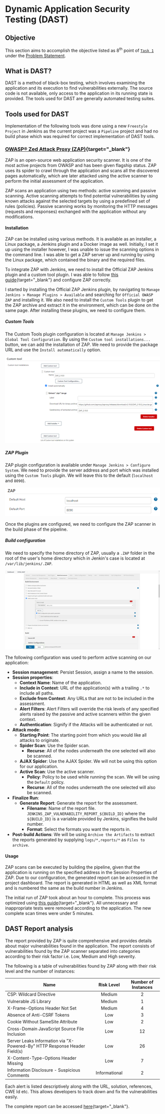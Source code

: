 # Dynamic Application Security Testing (DAST)

## Objective

This section aims to accomplish the objective listed as 8<sup>th</sup> point of [`Task 1`](../problem-statement/#task-1) under the [Problem Statement](../problem-statement).

## What is DAST?

DAST is a method of black-box testing, which involves examining the application and its execution to find vulnerabilities externally. The source code is not available, only access to the application in its running state is provided. The tools used for DAST are generally automated testing suites. 

## Tools used for DAST

Implementation of the following tools was done using a new `Freestyle Project` in Jenkins as the current project was a `Pipeline` project and had no build phase which was required for correct implementation of DAST tools.

### [OWASP® Zed Attack Proxy (ZAP)](https://www.zaproxy.org/){target="_blank"}

ZAP is an open-source web application security scanner. It is one of the most active projects from OWASP and has been given flagship status. ZAP uses its spider to crawl through the application and scans all the discovered pages automatically, which are later attacked using the active scanner to perform the initial assessment of the application.

ZAP scans an application using two methods: active scanning and passive scanning. Active scanning attempts to find potential vulnerabilities by using known attacks against the selected targets by using a predefined set of rules (policies). Passive scanning works by monitoring the HTTP messages (requests and responses) exchanged with the application without any modifications. 

#### Installation

ZAP can be installed using various methods. It is available as an installer, a Linux package, a Jenkins plugin and a Docker image as well. Initially, I set it up using the installer however, I was unable to issue the scanning options in the command line. I was able to get a ZAP server up and running by using the Linux package, which contained the binary and the required files. 

To integrate ZAP with Jenkins, we need to install the Official ZAP Jenkins plugin and a custom tool plugin. I was able to follow [this guide](https://we45.com/blog/a-step-by-step-guide-to-integrate-zap-with-jenkins/){target="_blank"} and configure ZAP correctly.

I started by installing the Official ZAP Jenkins plugin, by navigating to `Manage Jenkins > Manage Plugins > Available` and searching for `Official OWASP ZAP` and installing it. We also need to install the `Custom Tools` plugin to get the ZAP archive and extract it in the environment, which can be done on the same page. After installing these plugins, we need to configure them.

##### Custom Tools

The Custom Tools plugin configuration is located at `Manage Jenkins > Global Tool Configuration`. By using the `Custom tool installations...` button, we can add the installation of ZAP. We need to provide the package URL and use the `Install automatically` option.

![Custom Tools configuration](images/custom_tools.png)

##### ZAP Plugin

ZAP plugin configuration is available under `Manage Jenkins > Configure System`. We need to provide the server address and port which was installed using the `Custom Tools` plugin. We will leave this to the default (`localhost` and `8090`).

![ZAP Plugin configuration](images/zap_configuration.png)

Once the plugins are configured, we need to configure the ZAP scanner in the build phase of the pipeline.


##### Build configuration

We need to specify the home directory of ZAP, usually a `.ZAP` folder in the root of the user's home directory which in Jenkin's case is located at `/var/lib/jenkins/.ZAP`.

![Custom tools in build environment](images/custom_tools_build_environment.png)

The following configuration was used to perform active scanning on our application:

- **Session management**: Persist Session, assign a name to the session.
- **Session properties**: 
    - **Context Name**: Name of the application.
    - **Include in Context**: URL of the application(s) with a trailing `.*` to include all paths.
    - **Exclude from Context**: Any URLs that are not to be included in the assessment.
    - **Alert Filters**: Alert Filters will override the risk levels of any specified alerts raised by the passive and active scanners within the given context.
    - **Authentication**: Signify if the Attacks will be authenticated or not.
- **Attack mode**:
    - **Starting Point**: The starting point from which you would like all attacks to originate.
    - **Spider Scan**: Use the Spider scan.
        - **Recurse**: All of the nodes underneath the one selected will also be scanned.
    - **AJAX Spider**: Use the AJAX Spider. We will not be using this option for our application.
    - **Active Scan**: Use the active scanner.
        - **Policy**: Policy to be used while running the scan. We will be using the `Default` policy.
        - **Recurse**: All of the nodes underneath the one selected will also be scanned.
- **Finalize Run**:
    - **Generate Report**: Generate the report for the assessment.
        - **Filename**: Name of the report file. `JENKINS_ZAP_VULNERABILITY_REPORT_${BUILD_ID}` where the `${BUILD_ID}` is a variable provided by Jenkins, signifies the build number.
        - **Format**: Select the formats you want the reports in.
- **Post-build Actions**: We will be using `Archive the Artifacts` to extract the reports generated by supplying `logs/*,reports/*` as `Files to archive`.

#### Usage

ZAP scans can be executed by building the pipeline, given that the application is running on the specified address in the Session Properties of ZAP. Due to our configuration, the generated report can be accessed in the project dashboard. The report is generated in HTML as well as XML format and is numbered the same as the build number in Jenkins. 

The initial run of ZAP took about an hour to complete. This process was optimized using [this guide](https://blog.mozilla.org/security/2013/07/10/how-to-speed-up-owasp-zap-scans/){target="_blank"}. All unnecessary and inappropriate tests were removed according to the application. The new complete scan times were under 5 minutes. 

## DAST Report analysis

The report provided by ZAP is quite comprehensive and provides details about major vulnerabilities found in the application. The report consists of vulnerabilities found by the ZAP scanner separated into categories according to their risk factor i.e. Low, Medium and High severity. 

The following is a table of vulnerabilities found by ZAP along with their risk level and the number of instances:

|Name                                                                       |Risk Level     |Number of Instances|
|---                                                                        |:-:            |:-:                |
|CSP: Wildcard Directive                                                    |Medium         |2                  |
|Vulnerable JS Library                                                      |Medium         |1                  |
|X-Frame-Options Header Not Set                                             |Medium         |4                  |
|Absence of Anti-CSRF Tokens                                                |Low            |3                  |
|Cookie Without SameSite Attribute                                          |Low            |2                  |
|Cross-Domain JavaScript Source File Inclusion                              |Low            |12                 |
|Server Leaks Information via "X-Powered-By" HTTP Response Header Field(s)  |Low            |26                 |
|X-Content-Type-Options Header Missing                                      |Low            |7                  |
|Information Disclosure - Suspicious Comments                               |Informational  |2                  |

Each alert is listed descriptively along with the URL, solution, references, CWE Id etc. This allows developers to track down and fix the vulnerabilities easily.

The complete report can be accessed [here](reports/ZAP_Scanning_Report.html){target="_blank"}.